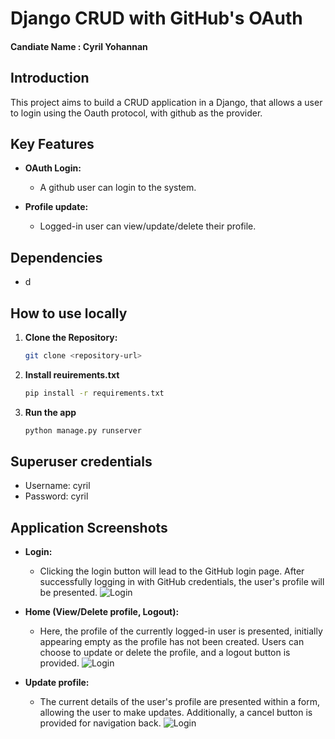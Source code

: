 # Django CRUD with GitHub's OAuth
#### Candiate Name : Cyril Yohannan

## Introduction

This project aims to  build a CRUD application in a Django, that allows a user to login using the Oauth protocol, with github as the provider.

## Key Features

- **OAuth Login:**
  - A github user can login to the system.

- **Profile update:**
  - Logged-in user can view/update/delete their profile.

## Dependencies

- d

## How to use locally

1. **Clone the Repository:**
   ```bash
   git clone <repository-url>
2. **Install reuirements.txt**
    ```bash
   pip install -r requirements.txt
3. **Run the app**
    ```bash
   python manage.py runserver

## Superuser credentials

- Username: cyril
- Password: cyril

## Application Screenshots

- **Login:**
    - Clicking the login button will lead to the GitHub login page. After successfully logging in with GitHub credentials, the user's profile will be presented.
    ![Login](https://github.com/cyrilyoh/oauth_crud/blob/main/screenshots/1.png)

- **Home (View/Delete profile, Logout):**
    - Here, the profile of the currently logged-in user is presented, initially appearing empty as the profile has not been created. Users can choose to update or delete the profile, and a logout button is provided.
    ![Login](https://github.com/cyrilyoh/oauth_crud/blob/main/screenshots/2.png)

- **Update profile:**
    - The current details of the user's profile are presented within a form, allowing the user to make updates. Additionally, a cancel button is provided for navigation back.
    ![Login](https://github.com/cyrilyoh/oauth_crud/blob/main/screenshots/3.png)